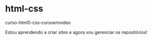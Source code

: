 # html-css
 curso-html5-css-cursoemvideo

 Estou aprendendo a criar sites e agora vou gerenciar os repositórios!
